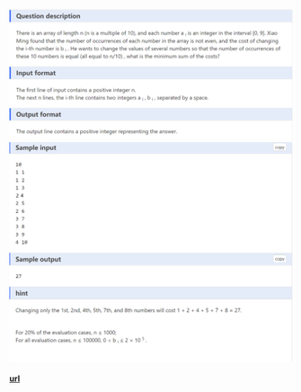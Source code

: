 ![q.png](assets/img_1.png)
![a.png](assets/img.png)

#### [url](https://www.dotcpp.com/oj/problem3179.html)
